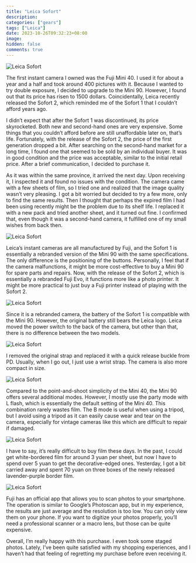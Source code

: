 ```yaml
---
title: "Leica Sofort"
description:
categories: ["gears"]
tags: ["Leica"]
date: 2023-10-26T09:32:23+08:00
image:
hidden: false
comments: true
---
```


![Leica Sofort](//static.fatesinger.com/2023/10/b1gdey1f53d7vy0j.jpg)

The first instant camera I owned was the Fuji Mini 40. I used it for about a year and a half and took around 400 pictures with it. Because I wanted to try double exposure, I decided to upgrade to the Mini 90. However, I found out that its price has risen to 1500 dollars. Coincidentally, Leica recently released the Sofort 2, which reminded me of the Sofort 1 that I couldn’t afford years ago.

I didn’t expect that after the Sofort 1 was discontinued, its price skyrocketed. Both new and second-hand ones are very expensive. Some things that you couldn’t afford before are still unaffordable later on, that’s life. Fortunately, with the release of the Sofort 2, the price of the first generation dropped a bit. After searching on the second-hand market for a long time, I found one that seemed to be sold by an individual buyer. It was in good condition and the price was acceptable, similar to the initial retail price. After a brief communication, I decided to purchase it.

As it was within the same province, it arrived the next day. Upon receiving it, I inspected it and found no issues with the condition. The camera came with a few sheets of film, so I tried one and realized that the image quality wasn’t very pleasing. I got a bit worried but decided to try a few more, only to find the same results. Then I thought that perhaps the expired film I had been using recently might be the problem due to its shelf life. I replaced it with a new pack and tried another sheet, and it turned out fine. I confirmed that, even though it was a second-hand camera, it fulfilled one of my small wishes from back then.

![Leica Sofort](//static.fatesinger.com/2023/10/aeqd36ewmo15vnzj.jpg)

Leica’s instant cameras are all manufactured by Fuji, and the Sofort 1 is essentially a rebranded version of the Mini 90 with the same specifications. The only difference is the positioning of the buttons. Personally, I feel that if the camera malfunctions, it might be more cost-effective to buy a Mini 90 for spare parts and repairs. Now, with the release of the Sofort 2, which is essentially a rebranded Fuji Evo, it functions more like a photo printer. It might be more practical to just buy a Fuji printer instead of playing with the Sofort 2.

![Leica Sofort](//static.fatesinger.com/2023/10/7yqpqof1ilpan63b.jpg)

Since it is a rebranded camera, the battery of the Sofort 1 is compatible with the Mini 90. However, the original battery still bears the Leica logo. Leica moved the power switch to the back of the camera, but other than that, there is no difference between the two models.

![Leica Sofort](//static.fatesinger.com/2023/10/7hzaw86uh79o09j6.jpg)

I removed the original strap and replaced it with a quick release buckle from PD. Usually, when I go out, I just use a wrist strap. The camera is also more compact in size.

![Leica Sofort](//static.fatesinger.com/2023/10/q1ja0f6vragudpjg.jpg)

Compared to the point-and-shoot simplicity of the Mini 40, the Mini 90 offers several additional modes. However, I mostly use the party mode with L flash, which is essentially the default setting of the Mini 40. This combination rarely wastes film. The B mode is useful when using a tripod, but I avoid using a tripod as it can easily cause wear and tear on the camera, especially for vintage cameras like this which are difficult to repair if damaged.

![Leica Sofort](//static.fatesinger.com/2023/10/5t307srwiyoej2x4.jpg)

I have to say, it’s really difficult to buy film these days. In the past, I could get white-bordered film for around 3 yuan per sheet, but now I have to spend over 5 yuan to get the decorative-edged ones. Yesterday, I got a bit carried away and spent 70 yuan on three boxes of the newly released lavender-purple border film.

![Leica Sofort](//static.fatesinger.com/2023/10/ovrvskld0etgt5om.jpg)

Fuji has an official app that allows you to scan photos to your smartphone. The operation is similar to Google’s Photoscan app, but in my experience, the results are just average and the resolution is too low. You can only view them on your phone. If you want to digitize your photos properly, you’ll need a professional scanner or a macro lens, but those can be quite expensive.

Overall, I’m really happy with this purchase. I even took some staged photos. Lately, I’ve been quite satisfied with my shopping experiences, and I haven’t had that feeling of regretting my purchase before even receiving it.
